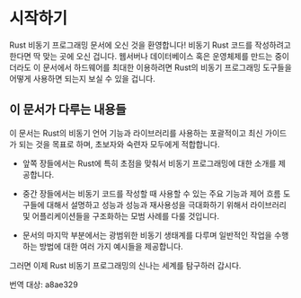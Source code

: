 # 시작하기

Rust 비동기 프로그래밍 문서에 오신 것을 환영합니다! 비동기 Rust 코드를 작성하려고 한다면 딱 맞는 곳에 오신 겁니다. 웹서버나 데이터베이스 혹은 운영체제를 만드는 중이더라도 이 문서에서 하드웨어를 최대한 이용하려면 Rust의 비동기 프로그래밍 도구들을 어떻게 사용하면 되는지 보실 수 있을 겁니다.

## 이 문서가 다루는 내용들

이 문서는 Rust의 비동기 언어 기능과 라이브러리를 사용하는 포괄적이고 최신 가이드가 되는 것을 목표로 하며, 초보자와 숙련자 모두에게 적합합니다.

- 앞쪽 장들에서는 Rust에 특히 초점을 맞춰서 비동기 프로그래밍에 대한 소개를 제공합니다.

- 중간 장들에서는 비동기 코드를 작성할 때 사용할 수 있는 주요 기능과 제어 흐름 도구들에 대해서 설명하고 성능과 성능과 재사용성을 극대화하기 위해서 라이브러리 및 어플리케이션들을 구조화하는 모범 사례를 다룰 것입니다.

- 문서의 마지막 부분에서는 광범위한 비동기 생태계를 다루며 일반적인 작업을 수행하는 방법에 대한 여러 가지 예시들을 제공합니다.

그러면 이제 Rust 비동기 프로그래밍의 신나는 세계를 탐구하러 갑시다.

번역 대상: a8ae329
